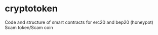 # cryptotoken
Code and structure of smart contracts for erc20 and bep20 (honeypot) Scam token/Scam coin
